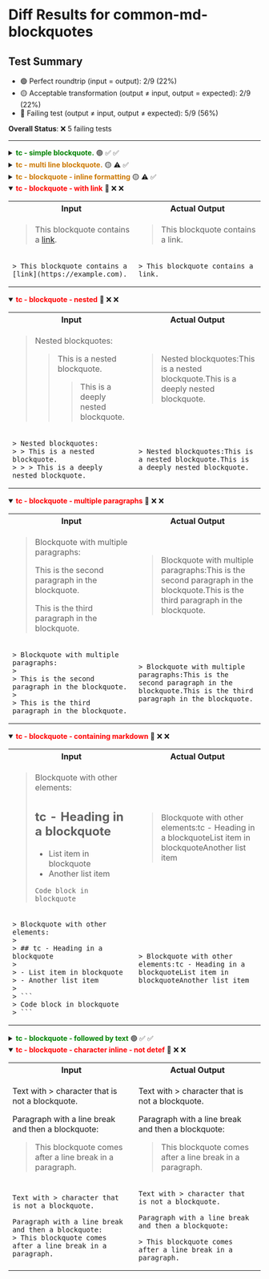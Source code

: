 # Diff Results for common-md-blockquotes

## Test Summary

- 🟢 Perfect roundtrip (input = output): 2/9 (22%)
- 🟡 Acceptable transformation (output ≠ input, output = expected): 2/9 (22%)
- 🔴 Failing test (output ≠ input, output ≠ expected): 5/9 (56%)

**Overall Status**: ❌ 5 failing tests

---

<details >
<summary><span style="color:green; font-weight:bold;">tc - simple blockquote.</span> 🟢 <span title="Input = Output?">✅</span> <span title="Visual match?">✅</span></summary>

<table>
<tr>
<th style="width: 100%">Input / Output (identical)</th>
</tr>
<tr>
<td>

> This is a simple blockquote.

</td>
</tr>
<tr>
<td>

<pre><code>&gt; This is a simple blockquote.</code></pre>

</td>
</tr>
</table>

</details>

<details >
<summary><span style="color:#cc7700; font-weight:bold;">tc - multi line blockquote.</span> 🟡 <span title="Input = Output?">⚠️</span> <span title="Visual match?">✅</span></summary>

<table>
<tr>
<th style="width: 33%">Original Input</th>
<th style="width: 33%">Expected Output</th>
<th style="width: 33%">Actual Output</th>
</tr>
<tr>
<td>

> This blockquote
> spans multiple lines
> in the source Markdown.

</td>
<td>

> This blockquote
spans multiple lines
in the source Markdown.

</td>
<td>

> This blockquote
spans multiple lines
in the source Markdown.

</td>
</tr>
<tr>
<td>

<pre><code>&gt; This blockquote
&gt; spans multiple lines
&gt; in the source Markdown.</code></pre>

</td>
<td>

<pre><code>&gt; This blockquote
spans multiple lines
in the source Markdown.</code></pre>

</td>
<td>

<pre><code>&gt; This blockquote
spans multiple lines
in the source Markdown.</code></pre>

</td>
</tr>
</table>

</details>

<details >
<summary><span style="color:#cc7700; font-weight:bold;">tc - blockquote - inline formatting</span> 🟡 <span title="Input = Output?">⚠️</span> <span title="Visual match?">✅</span></summary>

<table>
<tr>
<th style="width: 33%">Original Input</th>
<th style="width: 33%">Expected Output</th>
<th style="width: 33%">Actual Output</th>
</tr>
<tr>
<td>

> This blockquote contains **formatted** text with *emphasis* and `code`.

</td>
<td>

> This blockquote contains **formatted** text with _emphasis_ and `code`.

</td>
<td>

> This blockquote contains **formatted** text with _emphasis_ and `code`.

</td>
</tr>
<tr>
<td>

<pre><code>&gt; This blockquote contains **formatted** text with *emphasis* and `code`.</code></pre>

</td>
<td>

<pre><code>&gt; This blockquote contains **formatted** text with _emphasis_ and `code`.</code></pre>

</td>
<td>

<pre><code>&gt; This blockquote contains **formatted** text with _emphasis_ and `code`.</code></pre>

</td>
</tr>
</table>

</details>

<details open>
<summary><span style="color:red; font-weight:bold;">tc - blockquote - with link</span> 🔴 <span title="Input = Output?">❌</span> <span title="Visual match?">❌</span></summary>

<table>
<tr>
<th style="width: 50%">Input</th>
<th style="width: 50%">Actual Output</th>
</tr>
<tr>
<td>

> This blockquote contains a [link](https://example.com).

</td>
<td>

> This blockquote contains a link.

</td>
</tr>
<tr>
<td>

<pre><code>&gt; This blockquote contains a [link](https://example.com).</code></pre>

</td>
<td>

<pre><code>&gt; This blockquote contains a link.</code></pre>

</td>
</tr>
</table>

</details>

<details open>
<summary><span style="color:red; font-weight:bold;">tc - blockquote - nested</span> 🔴 <span title="Input = Output?">❌</span> <span title="Visual match?">❌</span></summary>

<table>
<tr>
<th style="width: 50%">Input</th>
<th style="width: 50%">Actual Output</th>
</tr>
<tr>
<td>

> Nested blockquotes:
> > This is a nested blockquote.
> > > This is a deeply nested blockquote.

</td>
<td>

> Nested blockquotes:This is a nested blockquote.This is a deeply nested blockquote.

</td>
</tr>
<tr>
<td>

<pre><code>&gt; Nested blockquotes:
&gt; &gt; This is a nested blockquote.
&gt; &gt; &gt; This is a deeply nested blockquote.</code></pre>

</td>
<td>

<pre><code>&gt; Nested blockquotes:This is a nested blockquote.This is a deeply nested blockquote.</code></pre>

</td>
</tr>
</table>

</details>

<details open>
<summary><span style="color:red; font-weight:bold;">tc - blockquote - multiple paragraphs</span> 🔴 <span title="Input = Output?">❌</span> <span title="Visual match?">❌</span></summary>

<table>
<tr>
<th style="width: 50%">Input</th>
<th style="width: 50%">Actual Output</th>
</tr>
<tr>
<td>

> Blockquote with multiple paragraphs:
>
> This is the second paragraph in the blockquote.
>
> This is the third paragraph in the blockquote.

</td>
<td>

> Blockquote with multiple paragraphs:This is the second paragraph in the blockquote.This is the third paragraph in the blockquote.

</td>
</tr>
<tr>
<td>

<pre><code>&gt; Blockquote with multiple paragraphs:
&gt;
&gt; This is the second paragraph in the blockquote.
&gt;
&gt; This is the third paragraph in the blockquote.</code></pre>

</td>
<td>

<pre><code>&gt; Blockquote with multiple paragraphs:This is the second paragraph in the blockquote.This is the third paragraph in the blockquote.</code></pre>

</td>
</tr>
</table>

</details>

<details open>
<summary><span style="color:red; font-weight:bold;">tc - blockquote - containing markdown</span> 🔴 <span title="Input = Output?">❌</span> <span title="Visual match?">❌</span></summary>

<table>
<tr>
<th style="width: 50%">Input</th>
<th style="width: 50%">Actual Output</th>
</tr>
<tr>
<td>

> Blockquote with other elements:
>
> ## tc - Heading in a blockquote
>
> - List item in blockquote
> - Another list item
>
> ```
> Code block in blockquote
> ```

</td>
<td>

> Blockquote with other elements:tc - Heading in a blockquoteList item in blockquoteAnother list item

</td>
</tr>
<tr>
<td>

<pre><code>&gt; Blockquote with other elements:
&gt;
&gt; ## tc - Heading in a blockquote
&gt;
&gt; - List item in blockquote
&gt; - Another list item
&gt;
&gt; ```
&gt; Code block in blockquote
&gt; ```</code></pre>

</td>
<td>

<pre><code>&gt; Blockquote with other elements:tc - Heading in a blockquoteList item in blockquoteAnother list item</code></pre>

</td>
</tr>
</table>

</details>

<details >
<summary><span style="color:green; font-weight:bold;">tc - blockquote - followed by text</span> 🟢 <span title="Input = Output?">✅</span> <span title="Visual match?">✅</span></summary>

<table>
<tr>
<th style="width: 100%">Input / Output (identical)</th>
</tr>
<tr>
<td>

> Blockquote followed by text.

Regular paragraph after a blockquote.

</td>
</tr>
<tr>
<td>

<pre><code>&gt; Blockquote followed by text.

Regular paragraph after a blockquote.</code></pre>

</td>
</tr>
</table>

</details>

<details open>
<summary><span style="color:red; font-weight:bold;">tc - blockquote - character inline - not detef</span> 🔴 <span title="Input = Output?">❌</span> <span title="Visual match?">❌</span></summary>

<table>
<tr>
<th style="width: 50%">Input</th>
<th style="width: 50%">Actual Output</th>
</tr>
<tr>
<td>

Text with > character that is not a blockquote.

Paragraph with a line break and then a blockquote:
> This blockquote comes after a line break in a paragraph.

</td>
<td>

Text with > character that is not a blockquote.

Paragraph with a line break and then a blockquote:

> This blockquote comes after a line break in a paragraph.

</td>
</tr>
<tr>
<td>

<pre><code>Text with &gt; character that is not a blockquote.

Paragraph with a line break and then a blockquote:
&gt; This blockquote comes after a line break in a paragraph.</code></pre>

</td>
<td>

<pre><code>Text with &gt; character that is not a blockquote.

Paragraph with a line break and then a blockquote:

&gt; This blockquote comes after a line break in a paragraph.</code></pre>

</td>
</tr>
</table>

</details>

